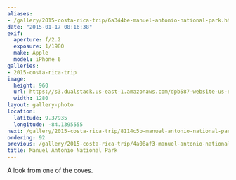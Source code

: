 ```yaml
---
aliases:
- /gallery/2015-costa-rica-trip/6a344be-manuel-antonio-national-park.html
date: "2015-01-17 08:16:38"
exif:
  aperture: f/2.2
  exposure: 1/1980
  make: Apple
  model: iPhone 6
galleries:
- 2015-costa-rica-trip
image:
  height: 960
  url: https://s3.dualstack.us-east-1.amazonaws.com/dpb587-website-us-east-1/asset/gallery/2015-costa-rica-trip/6a344be-manuel-antonio-national-park~1280.jpg
  width: 1280
layout: gallery-photo
location:
  latitude: 9.37935
  longitude: -84.1395555
next: /gallery/2015-costa-rica-trip/8114c5b-manuel-antonio-national-park
ordering: 92
previous: /gallery/2015-costa-rica-trip/4a08af3-manuel-antonio-national-park
title: Manuel Antonio National Park
---
```


A look from one of the coves.
